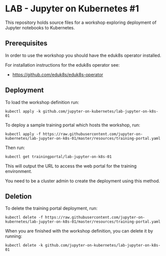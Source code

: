 LAB - Jupyter on Kubernetes #1
==============================

This repository holds source files for a workshop exploring deployment of Jupyter notebooks to Kubernetes.

Prerequisites
-------------

In order to use the workshop you should have the eduk8s operator installed.

For installation instructions for the eduk8s operator see:

* https://github.com/eduk8s/eduk8s-operator

Deployment
----------

To load the workshop definition run:

```
kubectl apply -k github.com/jupyter-on-kubernetes/lab-jupyter-on-k8s-01
```

To deploy a sample training portal which hosts the workshop, run:

```
kubectl apply -f https://raw.githubusercontent.com/jupyter-on-kubernetes/lab-jupyter-on-k8s-01/master/resources/training-portal.yaml
```

Then run:

```
kubectl get trainingportal/lab-jupyter-on-k8s-01
```

This will output the URL to access the web portal for the training environment.

You need to be a cluster admin to create the deployment using this method.

Deletion
--------

To delete the training portal deployment, run:

```
kubectl delete -f https://raw.githubusercontent.com/jupyter-on-kubernetes/lab-jupyter-on-k8s-01/master/resources/training-portal.yaml
```

When you are finished with the workshop definition, you can delete it by running:

```
kubectl delete -k github.com/jupyter-on-kubernetes/lab-jupyter-on-k8s-01
```
